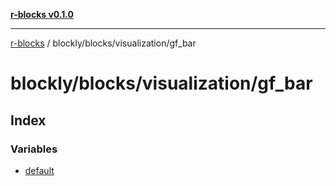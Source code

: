 [**r-blocks v0.1.0**](../../../../README.md)

---

[r-blocks](../../../../modules.md) / blockly/blocks/visualization/gf_bar

# blockly/blocks/visualization/gf_bar

## Index

### Variables

- [default](variables/default.md)
